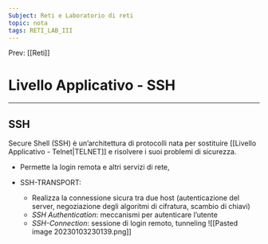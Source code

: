 ```yaml
---
Subject: Reti e Laboratorio di reti
topic: nota
tags: RETI_LAB_III
---
```


Prev: [[Reti]]

# Livello Applicativo - SSH
---
## SSH
 Secure Shell (SSH) è un’architettura di protocolli nata per sostituire [[Livello Applicativo - Telnet|TELNET]] e risolvere i suoi problemi di sicurezza. 
 -  Permette la login remota e altri servizi di rete,

- SSH-TRANSPORT: 
	- Realizza la connessione sicura tra due host (autenticazione del server, negoziazione degli algoritmi di cifratura, scambio di chiavi) 
	- _SSH Authentication_: meccanismi per autenticare l’utente 
	- _SSH-Connection_: sessione di login remoto, tunneling
![[Pasted image 20230103230139.png]]
